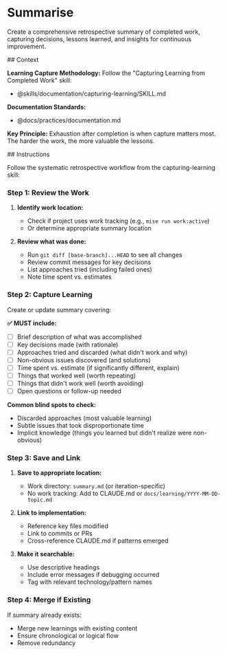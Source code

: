 # Summarise

Create a comprehensive retrospective summary of completed work, capturing decisions, lessons learned, and insights for continuous improvement.

<context>
## Context

**Learning Capture Methodology:**
Follow the "Capturing Learning from Completed Work" skill:
- @skills/documentation/capturing-learning/SKILL.md

**Documentation Standards:**
- @docs/practices/documentation.md

**Key Principle:**
Exhaustion after completion is when capture matters most. The harder the work, the more valuable the lessons.
</context>

<instructions>
## Instructions

Follow the systematic retrospective workflow from the capturing-learning skill:

### Step 1: Review the Work

1. **Identify work location:**
   - Check if project uses work tracking (e.g., `mise run work:active`)
   - Or determine appropriate summary location

2. **Review what was done:**
   - Run `git diff [base-branch]...HEAD` to see all changes
   - Review commit messages for key decisions
   - List approaches tried (including failed ones)
   - Note time spent vs. estimates

### Step 2: Capture Learning

Create or update summary covering:

**✅ MUST include:**
- [ ] Brief description of what was accomplished
- [ ] Key decisions made (with rationale)
- [ ] Approaches tried and discarded (what didn't work and why)
- [ ] Non-obvious issues discovered (and solutions)
- [ ] Time spent vs. estimate (if significantly different, explain)
- [ ] Things that worked well (worth repeating)
- [ ] Things that didn't work well (worth avoiding)
- [ ] Open questions or follow-up needed

**Common blind spots to check:**
- Discarded approaches (most valuable learning)
- Subtle issues that took disproportionate time
- Implicit knowledge (things you learned but didn't realize were non-obvious)

### Step 3: Save and Link

1. **Save to appropriate location:**
   - Work directory: `summary.md` (or iteration-specific)
   - No work tracking: Add to CLAUDE.md or `docs/learning/YYYY-MM-DD-topic.md`

2. **Link to implementation:**
   - Reference key files modified
   - Link to commits or PRs
   - Cross-reference CLAUDE.md if patterns emerged

3. **Make it searchable:**
   - Use descriptive headings
   - Include error messages if debugging occurred
   - Tag with relevant technology/pattern names

### Step 4: Merge if Existing

If summary already exists:
- Merge new learnings with existing content
- Ensure chronological or logical flow
- Remove redundancy

</instructions>
